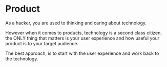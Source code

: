 # Product

As a hacker, you are used to thinking and caring about technology.

However when it comes to products, technology is a second class citizen, the ONLY thing that matters is your user experience and how useful your product is to your target audience.

The best approach, is to start with the user experience and work back to the technology.
